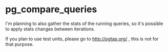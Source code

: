# pg_compare_queries

I'm planning to also gather the stats of the running queries, so it's possible to apply stats changes between  iterations.

If you plan to use test units, please go to http://pgtap.org/ , this is not for that purpose.

